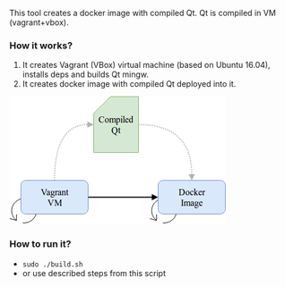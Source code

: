 This tool creates a docker image with compiled Qt. Qt is compiled in VM (vagrant+vbox).

### How it works?
1. It creates Vagrant (VBox) virtual machine (based on Ubuntu 16.04), installs deps and builds Qt mingw.
2. It creates docker image with compiled Qt deployed into it.

![diagram](pic.png)

### How to run it?
- `sudo ./build.sh`
- or use described steps from this script
